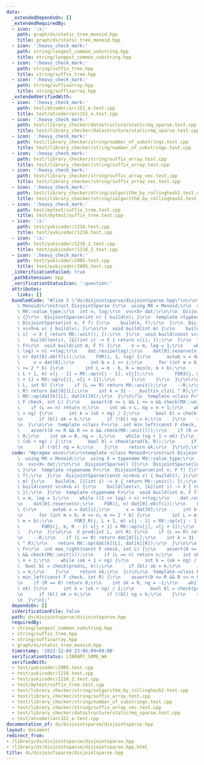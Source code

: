 ```yaml
---
data:
  _extendedDependsOn: []
  _extendedRequiredBy:
  - icon: ':x:'
    path: graph/ds/static_tree_monoid.hpp
    title: graph/ds/static_tree_monoid.hpp
  - icon: ':heavy_check_mark:'
    path: string/longest_common_substring.hpp
    title: string/longest_common_substring.hpp
  - icon: ':heavy_check_mark:'
    path: string/suffix_tree.hpp
    title: string/suffix_tree.hpp
  - icon: ':heavy_check_mark:'
    path: string/suffixarray.hpp
    title: string/suffixarray.hpp
  _extendedVerifiedWith:
  - icon: ':heavy_check_mark:'
    path: test/atcoder/arc151_e.test.cpp
    title: test/atcoder/arc151_e.test.cpp
  - icon: ':heavy_check_mark:'
    path: test/library_checker/datastructure/staticrmq_sparse.test.cpp
    title: test/library_checker/datastructure/staticrmq_sparse.test.cpp
  - icon: ':heavy_check_mark:'
    path: test/library_checker/string/number_of_substrings.test.cpp
    title: test/library_checker/string/number_of_substrings.test.cpp
  - icon: ':heavy_check_mark:'
    path: test/library_checker/string/suffix_array.test.cpp
    title: test/library_checker/string/suffix_array.test.cpp
  - icon: ':heavy_check_mark:'
    path: test/library_checker/string/suffix_array_vec.test.cpp
    title: test/library_checker/string/suffix_array_vec.test.cpp
  - icon: ':heavy_check_mark:'
    path: test/library_checker/string/zalgorithm_by_rollinghash2.test.cpp
    title: test/library_checker/string/zalgorithm_by_rollinghash2.test.cpp
  - icon: ':heavy_check_mark:'
    path: test/mytest/suffix_tree.test.cpp
    title: test/mytest/suffix_tree.test.cpp
  - icon: ':x:'
    path: test/yukicoder/1216.test.cpp
    title: test/yukicoder/1216.test.cpp
  - icon: ':x:'
    path: test/yukicoder/1216_2.test.cpp
    title: test/yukicoder/1216_2.test.cpp
  - icon: ':heavy_check_mark:'
    path: test/yukicoder/2005.test.cpp
    title: test/yukicoder/2005.test.cpp
  _isVerificationFailed: true
  _pathExtension: hpp
  _verificationStatusIcon: ':question:'
  attributes:
    links: []
  bundledCode: "#line 2 \"ds/disjointsparse/disjointsparse.hpp\"\n\r\ntemplate <class\
    \ Monoid>\r\nstruct DisjointSparse {\r\n  using MX = Monoid;\r\n  using X = typename\
    \ MX::value_type;\r\n  int n, log;\r\n  vvc<X> dat;\r\n\r\n  DisjointSparse()\
    \ {}\r\n  DisjointSparse(int n) { build(n); }\r\n  template <typename F>\r\n \
    \ DisjointSparse(int n, F f) {\r\n    build(n, f);\r\n  }\r\n  DisjointSparse(const\
    \ vc<X>& v) { build(v); }\r\n\r\n  void build(int m) {\r\n    build(m, [](int\
    \ i) -> X { return MX::unit(); });\r\n  }\r\n  void build(const vc<X>& v) {\r\n\
    \    build(len(v), [&](int i) -> X { return v[i]; });\r\n  }\r\n  template <typename\
    \ F>\r\n  void build(int m, F f) {\r\n    n = m, log = 1;\r\n    while ((1 <<\
    \ log) < n) ++log;\r\n    dat.resize(log);\r\n    dat[0].reserve(n);\r\n    FOR(i,\
    \ n) dat[0].eb(f(i));\r\n    FOR(i, 1, log) {\r\n      auto& v = dat[i];\r\n \
    \     v = dat[0];\r\n      int b = 1 << i;\r\n      for (int m = b; m <= n; m\
    \ += 2 * b) {\r\n        int L = m - b, R = min(n, m + b);\r\n        FOR3_R(j,\
    \ L + 1, m) v[j - 1] = MX::op(v[j - 1], v[j]);\r\n        FOR3(j, m, R - 1) v[j\
    \ + 1] = MX::op(v[j], v[j + 1]);\r\n      }\r\n    }\r\n  }\r\n\r\n  X prod(int\
    \ L, int R) {\r\n    if (L == R) return MX::unit();\r\n    --R;\r\n    if (L ==\
    \ R) return dat[0][L];\r\n    int k = 31 - __builtin_clz(L ^ R);\r\n    return\
    \ MX::op(dat[k][L], dat[k][R]);\r\n  }\r\n\r\n  template <class F>\r\n  int max_right(const\
    \ F check, int L) {\r\n    assert(0 <= L && L <= n && check(MX::unit()));\r\n\
    \    if (L == n) return n;\r\n    int ok = L, ng = n + 1;\r\n    while (ok + 1\
    \ < ng) {\r\n      int k = (ok + ng) / 2;\r\n      bool bl = check(prod(L, k));\r\
    \n      if (bl) ok = k;\r\n      if (!bl) ng = k;\r\n    }\r\n    return ok;\r\
    \n  }\r\n\r\n  template <class F>\r\n  int min_left(const F check, int R) {\r\n\
    \    assert(0 <= R && R <= n && check(MX::unit()));\r\n    if (R == 0) return\
    \ 0;\r\n    int ok = R, ng = -1;\r\n    while (ng + 1 < ok) {\r\n      int k =\
    \ (ok + ng) / 2;\r\n      bool bl = check(prod(k, R));\r\n      if (bl) ok = k;\r\
    \n      if (!bl) ng = k;\r\n    }\r\n    return ok;\r\n  }\r\n};\n"
  code: "#pragma once\r\n\r\ntemplate <class Monoid>\r\nstruct DisjointSparse {\r\n\
    \  using MX = Monoid;\r\n  using X = typename MX::value_type;\r\n  int n, log;\r\
    \n  vvc<X> dat;\r\n\r\n  DisjointSparse() {}\r\n  DisjointSparse(int n) { build(n);\
    \ }\r\n  template <typename F>\r\n  DisjointSparse(int n, F f) {\r\n    build(n,\
    \ f);\r\n  }\r\n  DisjointSparse(const vc<X>& v) { build(v); }\r\n\r\n  void build(int\
    \ m) {\r\n    build(m, [](int i) -> X { return MX::unit(); });\r\n  }\r\n  void\
    \ build(const vc<X>& v) {\r\n    build(len(v), [&](int i) -> X { return v[i];\
    \ });\r\n  }\r\n  template <typename F>\r\n  void build(int m, F f) {\r\n    n\
    \ = m, log = 1;\r\n    while ((1 << log) < n) ++log;\r\n    dat.resize(log);\r\
    \n    dat[0].reserve(n);\r\n    FOR(i, n) dat[0].eb(f(i));\r\n    FOR(i, 1, log)\
    \ {\r\n      auto& v = dat[i];\r\n      v = dat[0];\r\n      int b = 1 << i;\r\
    \n      for (int m = b; m <= n; m += 2 * b) {\r\n        int L = m - b, R = min(n,\
    \ m + b);\r\n        FOR3_R(j, L + 1, m) v[j - 1] = MX::op(v[j - 1], v[j]);\r\n\
    \        FOR3(j, m, R - 1) v[j + 1] = MX::op(v[j], v[j + 1]);\r\n      }\r\n \
    \   }\r\n  }\r\n\r\n  X prod(int L, int R) {\r\n    if (L == R) return MX::unit();\r\
    \n    --R;\r\n    if (L == R) return dat[0][L];\r\n    int k = 31 - __builtin_clz(L\
    \ ^ R);\r\n    return MX::op(dat[k][L], dat[k][R]);\r\n  }\r\n\r\n  template <class\
    \ F>\r\n  int max_right(const F check, int L) {\r\n    assert(0 <= L && L <= n\
    \ && check(MX::unit()));\r\n    if (L == n) return n;\r\n    int ok = L, ng =\
    \ n + 1;\r\n    while (ok + 1 < ng) {\r\n      int k = (ok + ng) / 2;\r\n    \
    \  bool bl = check(prod(L, k));\r\n      if (bl) ok = k;\r\n      if (!bl) ng\
    \ = k;\r\n    }\r\n    return ok;\r\n  }\r\n\r\n  template <class F>\r\n  int\
    \ min_left(const F check, int R) {\r\n    assert(0 <= R && R <= n && check(MX::unit()));\r\
    \n    if (R == 0) return 0;\r\n    int ok = R, ng = -1;\r\n    while (ng + 1 <\
    \ ok) {\r\n      int k = (ok + ng) / 2;\r\n      bool bl = check(prod(k, R));\r\
    \n      if (bl) ok = k;\r\n      if (!bl) ng = k;\r\n    }\r\n    return ok;\r\
    \n  }\r\n};"
  dependsOn: []
  isVerificationFile: false
  path: ds/disjointsparse/disjointsparse.hpp
  requiredBy:
  - string/longest_common_substring.hpp
  - string/suffix_tree.hpp
  - string/suffixarray.hpp
  - graph/ds/static_tree_monoid.hpp
  timestamp: '2022-12-04 23:06:09+09:00'
  verificationStatus: LIBRARY_SOME_WA
  verifiedWith:
  - test/yukicoder/2005.test.cpp
  - test/yukicoder/1216.test.cpp
  - test/yukicoder/1216_2.test.cpp
  - test/mytest/suffix_tree.test.cpp
  - test/library_checker/string/zalgorithm_by_rollinghash2.test.cpp
  - test/library_checker/string/suffix_array.test.cpp
  - test/library_checker/string/number_of_substrings.test.cpp
  - test/library_checker/string/suffix_array_vec.test.cpp
  - test/library_checker/datastructure/staticrmq_sparse.test.cpp
  - test/atcoder/arc151_e.test.cpp
documentation_of: ds/disjointsparse/disjointsparse.hpp
layout: document
redirect_from:
- /library/ds/disjointsparse/disjointsparse.hpp
- /library/ds/disjointsparse/disjointsparse.hpp.html
title: ds/disjointsparse/disjointsparse.hpp
---
```

